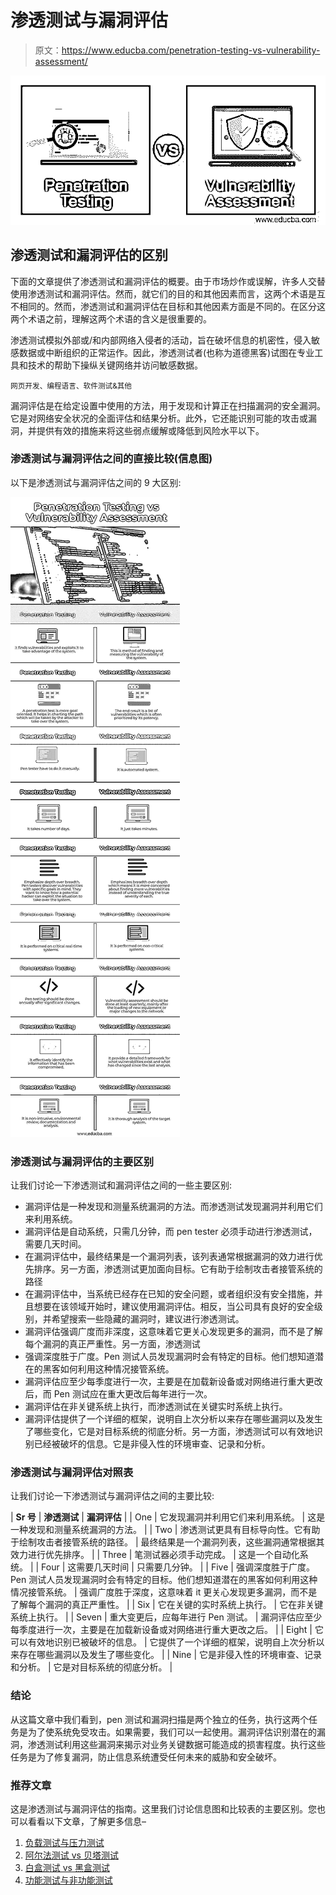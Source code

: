 # 渗透测试与漏洞评估

> 原文：<https://www.educba.com/penetration-testing-vs-vulnerability-assessment/>

![Penetration Testing vs Vulnerability Assessment](img/b12e31577c5c30193cfbba1064c68daa.png)



## 渗透测试和漏洞评估的区别

下面的文章提供了渗透测试和漏洞评估的概要。由于市场炒作或误解，许多人交替使用渗透测试和漏洞评估。然而，就它们的目的和其他因素而言，这两个术语是互不相同的。然而，渗透测试和漏洞评估在目标和其他因素方面是不同的。在区分这两个术语之前，理解这两个术语的含义是很重要的。

渗透测试模拟外部或/和内部网络入侵者的活动，旨在破坏信息的机密性，侵入敏感数据或中断组织的正常运作。因此，渗透测试者(也称为道德黑客)试图在专业工具和技术的帮助下操纵关键网络并访问敏感数据。

<small>网页开发、编程语言、软件测试&其他</small>

漏洞评估是在给定设置中使用的方法，用于发现和计算正在扫描漏洞的安全漏洞。它是对网络安全状况的全面评估和结果分析。此外，它还能识别可能的攻击或漏洞，并提供有效的措施来将这些弱点缓解或降低到风险水平以下。

### 渗透测试与漏洞评估之间的直接比较(信息图)

以下是渗透测试与漏洞评估之间的 9 大区别:

![Penetration-Testing-vs-Vulnerability-Assessment-info](img/04f233a5e884aa5b2d8dcae7c79f106e.png)



### 渗透测试与漏洞评估的主要区别

让我们讨论一下渗透测试和漏洞评估之间的一些主要区别:

*   漏洞评估是一种发现和测量系统漏洞的方法。而渗透测试发现漏洞并利用它们来利用系统。
*   漏洞评估是自动系统，只需几分钟，而 pen tester 必须手动进行渗透测试，需要几天时间。
*   在漏洞评估中，最终结果是一个漏洞列表，该列表通常根据漏洞的效力进行优先排序。另一方面，渗透测试更加面向目标。它有助于绘制攻击者接管系统的路径
*   在漏洞评估中，当系统已经存在已知的安全问题，或者组织没有安全措施，并且想要在该领域开始时，建议使用漏洞评估。相反，当公司具有良好的安全级别，并希望搜索一些隐藏的漏洞时，建议进行渗透测试。
*   漏洞评估强调广度而非深度，这意味着它更关心发现更多的漏洞，而不是了解每个漏洞的真正严重性。另一方面，渗透测试
*   强调深度胜于广度。Pen 测试人员发现漏洞时会有特定的目标。他们想知道潜在的黑客如何利用这种情况接管系统。
*   漏洞评估应至少每季度进行一次，主要是在加载新设备或对网络进行重大更改后，而 Pen 测试应在重大更改后每年进行一次。
*   漏洞评估在非关键系统上执行，而渗透测试在关键实时系统上执行。
*   漏洞评估提供了一个详细的框架，说明自上次分析以来存在哪些漏洞以及发生了哪些变化，它是对目标系统的彻底分析。另一方面，渗透测试可以有效地识别已经被破坏的信息。它是非侵入性的环境审查、记录和分析。

### 渗透测试与漏洞评估对照表

让我们讨论一下渗透测试与漏洞评估之间的主要比较:

| **Sr 号** | **渗透测试** | **漏洞评估** |
| One | 它发现漏洞并利用它们来利用系统。 | 这是一种发现和测量系统漏洞的方法。 |
| Two | 渗透测试更具有目标导向性。它有助于绘制攻击者接管系统的路径。 | 最终结果是一个漏洞列表，这些漏洞通常根据其效力进行优先排序。 |
| Three | 笔测试器必须手动完成。 | 这是一个自动化系统。 |
| Four | 这需要几天时间 | 只需要几分钟。 |
| Five | 强调深度胜于广度。Pen 测试人员发现漏洞时会有特定的目标。他们想知道潜在的黑客如何利用这种情况接管系统。 | 强调广度胜于深度，这意味着 it 更关心发现更多漏洞，而不是了解每个漏洞的真正严重性。 |
| Six | 它在关键的实时系统上执行。 | 它在非关键系统上执行。 |
| Seven | 重大变更后，应每年进行 Pen 测试。 | 漏洞评估应至少每季度进行一次，主要是在加载新设备或对网络进行重大更改之后。 |
| Eight | 它可以有效地识别已被破坏的信息。 | 它提供了一个详细的框架，说明自上次分析以来存在哪些漏洞以及发生了哪些变化。 |
| Nine | 它是非侵入性的环境审查、记录和分析。 | 它是对目标系统的彻底分析。 |

### 结论

从这篇文章中我们看到，pen 测试和漏洞扫描是两个独立的任务，执行这两个任务是为了使系统免受攻击。如果需要，我们可以一起使用。漏洞评估识别潜在的漏洞，渗透测试利用这些漏洞来揭示对业务关键数据可能造成的损害程度。执行这些任务是为了修复漏洞，防止信息系统遭受任何未来的威胁和安全破坏。

### 推荐文章

这是渗透测试与漏洞评估的指南。这里我们讨论信息图和比较表的主要区别。您也可以看看以下文章，了解更多信息–

1.  [负载测试与压力测试](https://www.educba.com/load-testing-vs-stress-testing/)
2.  [阿尔法测试 vs 贝塔测试](https://www.educba.com/alpha-testing-vs-beta-testing/)
3.  [白盒测试 vs 黑盒测试](https://www.educba.com/white-box-testing-vs-black-box-testing/)
4.  [功能测试与非功能测试](https://www.educba.com/functional-testing-vs-non-functional-testing/)





